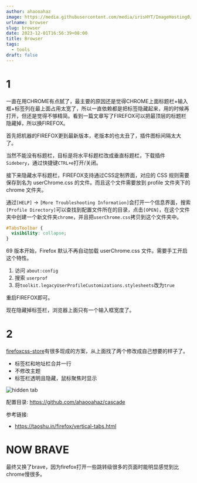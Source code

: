 ```yaml
---
author: ahaooahaz
image: https://media.githubusercontent.com/media/irisHYT/ImageHosting0/main/images/firefox-host.webp
urlname: browser
slug: browser
date: 2023-12-01T16:56:39+08:00
title: Browser
tags:
  - tools
draft: false
---
```


<!--more-->

# 1

一直在用CHROME有点腻了，最主要的原因还是觉得CHROME上面标题栏+输入框+标签列在最上面占用太宽了，所以一直依赖都是把标签隐藏起来，用的时候再打开，但还是觉得不够精简。看到一篇文章写了FIREFOX可以把最顶层的标题栏隐藏掉，所以换FIREFOX。

首先把机器的FIREFOX更到最新版本，老版本的也太丑了，插件图标间隔太大了。

当然不能没有标题栏，目标是将水平标题栏改成垂直标题栏，下载插件`Sidebery`，通过快捷键`CTRL+e`打开/关闭。

接下来隐藏水平标题栏，FIREFOX支持通过CSS定制界面，对应的 CSS 规则需要保存到名为 userChrome.css 的文件。而且这个文件需要放到 profile 文件夹下的 chrome 文件夹。

通过`[HELP]` -> `[More Troubleshooting Information]`会打开一个信息界面，搜索`[Profile Directory]`可以查找到配置文件所在的目录，点击`[OPEN]`，在这个文件夹中创建一个新文件夹`chrome`，并且把`userChrome.css`拷贝到这个文件夹中。

```css
#TabsToolbar {
  visibility: collapse;
}
```

69 版本开始，Firefox 默认不再自动加载 userChrome.css 文件。需要手工开启这个特性。

1. 访问 `about:config`
2. 搜索 `userprof`
3. 将`toolkit.legacyUserProfileCustomizations.stylesheets`改为`true`

重启FIREFOX即可。

现在隐藏掉标签栏，浏览器上面只有一个输入框宽度了。

# 2

[firefoxcss-store](https://firefoxcss-store.github.io/)有很多现成的方案，从上面找了两个修改成自己想要的样子了。

- 标签栏和地址栏合并一行
- 不修改主题
- 标签栏透明且隐藏，鼠标聚焦时显示

![hidden tab](https://media.githubusercontent.com/media/irisHYT/ImageHosting0/main/images/firefox-tab-full.gif)

配置目录: https://github.com/ahaooahaz/cascade


参考链接:
- https://taoshu.in/firefox/vertical-tabs.html

# NOW BRAVE

最终又换了brave，因为firefox打开一些跳转级很多的页面时能明显感觉到比chrome慢很多。
